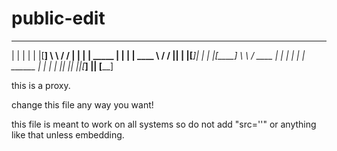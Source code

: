 # public-edit

 __         __   _  ______   ___    ___   __
|  |       |  | | |[______]  \  \  /  /  |  |
|  | _____ |  | | | ____      \  \/  /   |__|
|  |[_____]|  | | |[____]      \  \ /    ____
|  |       |  | | | ______      |  |    |    |
|__|       |__| |_|[______]     |__|    [____]

this is a proxy.

change this file any way you want!

this file is meant to work on all systems so do not add "src=''" or anything like that unless embedding.
